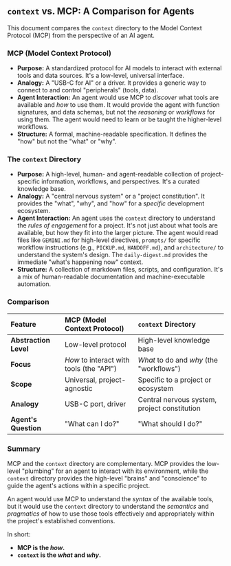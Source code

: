## `context` vs. MCP: A Comparison for Agents

This document compares the `context` directory to the Model Context Protocol (MCP) from the perspective of an AI agent.

### MCP (Model Context Protocol)

*   **Purpose:** A standardized protocol for AI models to interact with external tools and data sources. It's a low-level, universal interface.
*   **Analogy:** A "USB-C for AI" or a driver. It provides a generic way to connect to and control "peripherals" (tools, data).
*   **Agent Interaction:** An agent would use MCP to *discover* what tools are available and *how* to use them. It would provide the agent with function signatures, and data schemas, but not the *reasoning* or *workflows* for using them. The agent would need to learn or be taught the higher-level workflows.
*   **Structure:** A formal, machine-readable specification. It defines the "how" but not the "what" or "why".

### The `context` Directory

*   **Purpose:** A high-level, human- and agent-readable collection of project-specific information, workflows, and perspectives. It's a curated knowledge base.
*   **Analogy:** A "central nervous system" or a "project constitution". It provides the "what", "why", and "how" for a *specific* development ecosystem.
*   **Agent Interaction:** An agent uses the `context` directory to understand the *rules of engagement* for a project. It's not just about what tools are available, but how they fit into the larger picture. The agent would read files like `GEMINI.md` for high-level directives, `prompts/` for specific workflow instructions (e.g., `PICKUP.md`, `HANDOFF.md`), and `architecture/` to understand the system's design. The `daily-digest.md` provides the immediate "what's happening now" context.
*   **Structure:** A collection of markdown files, scripts, and configuration. It's a mix of human-readable documentation and machine-executable automation.

### Comparison

| Feature | MCP (Model Context Protocol) | `context` Directory |
| :--- | :--- | :--- |
| **Abstraction Level** | Low-level protocol | High-level knowledge base |
| **Focus** | *How* to interact with tools (the "API") | *What* to do and *why* (the "workflows") |
| **Scope** | Universal, project-agnostic | Specific to a project or ecosystem |
| **Analogy** | USB-C port, driver | Central nervous system, project constitution |
| **Agent's Question** | "What can I do?" | "What should I do?" |

### Summary

MCP and the `context` directory are complementary. MCP provides the low-level "plumbing" for an agent to interact with its environment, while the `context` directory provides the high-level "brains" and "conscience" to guide the agent's actions within a specific project.

An agent would use MCP to understand the *syntax* of the available tools, but it would use the `context` directory to understand the *semantics* and *pragmatics* of how to use those tools effectively and appropriately within the project's established conventions.

In short:

*   **MCP is the *how*.**
*   **`context` is the *what* and *why*.**
